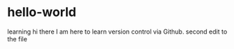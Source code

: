 # hello-world
learning
hi there
I am here to learn version control via Github.
second edit to the file
